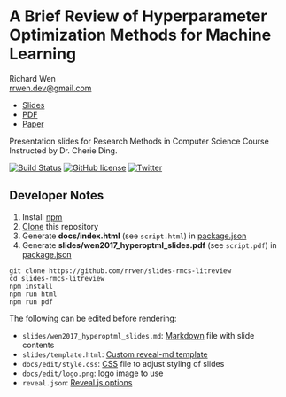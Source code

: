 # A Brief Review of Hyperparameter Optimization Methods for Machine Learning

Richard Wen  
rrwen.dev@gmail.com  

* [Slides](https://rrwen.github.io/slides-rmcs-litreview)
* [PDF](https://github.com/rrwen/slides-rmcs-litreview/blob/master/slides/wen2017_hyperoptml_slides.pdf)
* [Paper](https://github.com/rrwen/assign-rmcs-litreview)

Presentation slides for Research Methods in Computer Science Course Instructed by Dr. Cherie Ding.

[![Build Status](https://travis-ci.org/rrwen/slides-rmcs-litreview.svg?branch=master)](https://travis-ci.org/rrwen/slides-rmcs-litreview)
[![GitHub license](https://img.shields.io/github/license/rrwen/slides-rmcs-litreview.svg)](https://github.com/rrwen/slides-rmcs-litreview/blob/master/LICENSE)
[![Twitter](https://img.shields.io/twitter/url/https/github.com/rrwen/slides-rmcs-litreview.svg?style=social)](https://twitter.com/intent/tweet?text=Presentation%20slides%20for%20Research%20Methods%20in%20Computer%20Science%20Course%20Instructed%20by%20Dr.%20Cherie%20Ding.:%20https%3A%2F%2Fgithub.com%2Frrwen%2Fslides-rmcs-litreview%20%23revealjs%20%23slides)

## Developer Notes

1. Install [npm](https://www.npmjs.com/)
2. [Clone](https://git-scm.com/docs/git-clone) this repository
3. Generate **docs/index.html** (see `script.html`) in [package.json](https://github.com/rrwen/slides-rmcs-litreview/blob/master/package.json)
4. Generate **slides/wen2017_hyperoptml_slides.pdf** (see `script.pdf`) in [package.json](https://github.com/rrwen/slides-rmcs-litreview/blob/master/package.json)

```
git clone https://github.com/rrwen/slides-rmcs-litreview
cd slides-rmcs-litreview
npm install
npm run html
npm run pdf
```

The following can be edited before rendering:

* `slides/wen2017_hyperoptml_slides.md`: [Markdown](https://daringfireball.net/projects/markdown/) file with slide contents
* `slides/template.html`: [Custom reveal-md template](https://github.com/webpro/reveal-md#custom-template) 
* `docs/edit/style.css`: [CSS](https://developer.mozilla.org/en-US/docs/Web/CSS) file to adjust styling of slides
* `docs/edit/logo.png`: logo image to use
* `reveal.json`: [Reveal.js options](https://github.com/webpro/reveal-md#revealjs-options)
